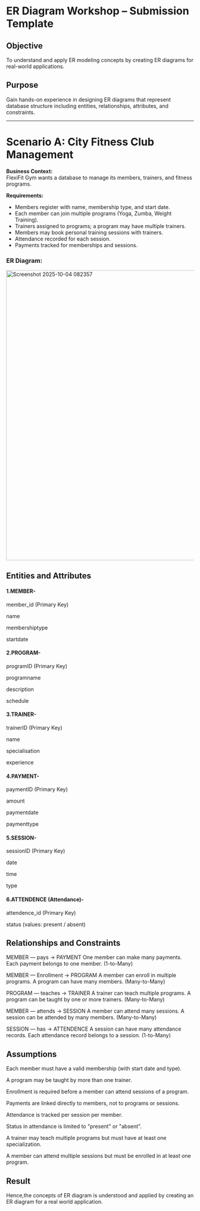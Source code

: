 # ER Diagram Workshop – Submission Template

## Objective
To understand and apply ER modeling concepts by creating ER diagrams for real-world applications.

## Purpose
Gain hands-on experience in designing ER diagrams that represent database structure including entities, relationships, attributes, and constraints.

---

# Scenario A: City Fitness Club Management

**Business Context:**  
FlexiFit Gym wants a database to manage its members, trainers, and fitness programs.

**Requirements:**  
- Members register with name, membership type, and start date.  
- Each member can join multiple programs (Yoga, Zumba, Weight Training).  
- Trainers assigned to programs; a program may have multiple trainers.  
- Members may book personal training sessions with trainers.  
- Attendance recorded for each session.  
- Payments tracked for memberships and sessions.

### ER Diagram:

<img width="1287" height="777" alt="Screenshot 2025-10-04 082357" src="https://github.com/user-attachments/assets/d1cd1524-50e5-46b7-97a6-f5aa70c2f714" />


## Entities and Attributes

#### 1.MEMBER-
member_id (Primary Key)

name

membershiptype

startdate

#### 2.PROGRAM-

programID (Primary Key)

programname

description

schedule

#### 3.TRAINER-

trainerID (Primary Key)

name

specialisation

experience

#### 4.PAYMENT-

paymentID (Primary Key)

amount

paymentdate

paymenttype

#### 5.SESSION-

sessionID (Primary Key)

date

time

type

#### 6.ATTENDENCE (Attendance)-

attendence_id (Primary Key)

status (values: present / absent)

## Relationships and Constraints
MEMBER — pays → PAYMENT
One member can make many payments. Each payment belongs to one member.
(1-to-Many)

MEMBER — Enrollment → PROGRAM
A member can enroll in multiple programs. A program can have many members.
(Many-to-Many)

PROGRAM — teaches → TRAINER
A trainer can teach multiple programs. A program can be taught by one or more trainers.
(Many-to-Many)

MEMBER — attends → SESSION
A member can attend many sessions. A session can be attended by many members.
(Many-to-Many)

SESSION — has → ATTENDENCE
A session can have many attendance records. Each attendance record belongs to a session.
(1-to-Many)

## Assumptions
Each member must have a valid membership (with start date and type).

A program may be taught by more than one trainer.

Enrollment is required before a member can attend sessions of a program.

Payments are linked directly to members, not to programs or sessions.

Attendance is tracked per session per member.

Status in attendance is limited to "present" or "absent".

A trainer may teach multiple programs but must have at least one specialization.

A member can attend multiple sessions but must be enrolled in at least one program.

## Result
Hence,the concepts of ER diagram is understood and applied by creating an ER diagram for a real world application.
